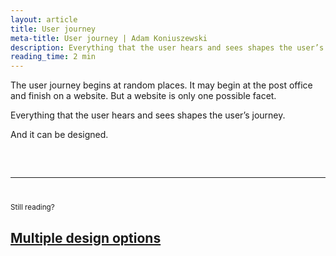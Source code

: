 ```yaml
---
layout: article
title: User journey
meta-title: User journey | Adam Koniuszewski
description: Everything that the user hears and sees shapes the user’s journey. And it can be designed.
reading_time: 2 min
---
```


The user journey begins at random places. It may begin at the post office and finish on a website. But a website is only one possible facet.

Everything that the user hears and sees shapes the user’s journey.

And it can be designed.

<hr style="margin-top: 60px; margin-bottom: 40px;">
<small>Still reading?</small>
<h2><a href="/writing/multiple-design-options/">Multiple design options</a></h2>
